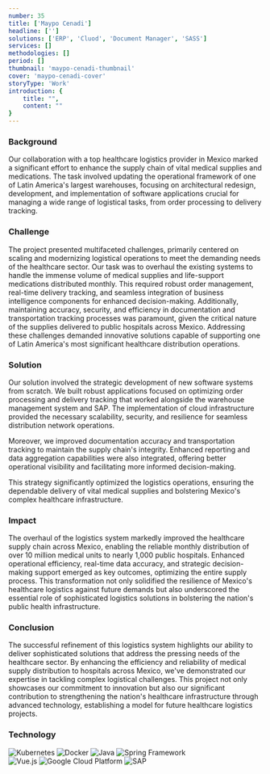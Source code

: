 ```yaml
---
number: 35
title: ['Maypo Cenadi']
headline: ['']
solutions: ['ERP', 'Cluod', 'Document Manager', 'SASS']
services: []
methodologies: []
period: []
thumbnail: 'maypo-cenadi-thumbnail'
cover: 'maypo-cenadi-cover'
storyType: 'Work'
introduction: {
    title: "",
    content: ""
}
---
```


### Background

Our collaboration with a top healthcare logistics provider in Mexico marked a significant effort to enhance the supply chain of vital medical supplies and medications. The task involved updating the operational framework of one of Latin America's largest warehouses, focusing on architectural redesign, development, and implementation of software applications crucial for managing a wide range of logistical tasks, from order processing to delivery tracking.

### Challenge

The project presented multifaceted challenges, primarily centered on scaling and modernizing logistical operations to meet the demanding needs of the healthcare sector. Our task was to overhaul the existing systems to handle the immense volume of medical supplies and life-support medications distributed monthly. This required robust order management, real-time delivery tracking, and seamless integration of business intelligence components for enhanced decision-making. Additionally, maintaining accuracy, security, and efficiency in documentation and transportation tracking processes was paramount, given the critical nature of the supplies delivered to public hospitals across Mexico. Addressing these challenges demanded innovative solutions capable of supporting one of Latin America's most significant healthcare distribution operations.

### Solution

Our solution involved the strategic development of new software systems from scratch. We built robust applications focused on optimizing order processing and delivery tracking that worked alongside the warehouse management system and SAP. The implementation of cloud infrastructure provided the necessary scalability, security, and resilience for seamless distribution network operations.

Moreover, we improved documentation accuracy and transportation tracking to maintain the supply chain's integrity. Enhanced reporting and data aggregation capabilities were also integrated, offering better operational visibility and facilitating more informed decision-making.

This strategy significantly optimized the logistics operations, ensuring the dependable delivery of vital medical supplies and bolstering Mexico's complex healthcare infrastructure.

### Impact

The overhaul of the logistics system markedly improved the healthcare supply chain across Mexico, enabling the reliable monthly distribution of over 10 million medical units to nearly 1,000 public hospitals. Enhanced operational efficiency, real-time data accuracy, and strategic decision-making support emerged as key outcomes, optimizing the entire supply process. This transformation not only solidified the resilience of Mexico's healthcare logistics against future demands but also underscored the essential role of sophisticated logistics solutions in bolstering the nation's public health infrastructure.

### Conclusion

The successful refinement of this logistics system highlights our ability to deliver sophisticated solutions that address the pressing needs of the healthcare sector. By enhancing the efficiency and reliability of medical supply distribution to hospitals across Mexico, we've demonstrated our expertise in tackling complex logistical challenges. This project not only showcases our commitment to innovation but also our significant contribution to strengthening the nation's healthcare infrastructure through advanced technology, establishing a model for future healthcare logistics projects.

### Technology

<div class="story_story__mainContent__technologies__v5XXm">
  <div class="story_story__mainContent__technologies__images__6NSg5">
    <div>
      <img loading="lazy" src="/technologies/kubernetes.svg" alt="Kubernetes"/>
      <img loading="lazy" src="/technologies/docker.svg" alt="Docker"/>
      <img loading="lazy" src="/technologies/java.svg" alt="Java"/>
      <img loading="lazy" src="/technologies/spring.svg" alt="Spring Framework"/>
    </div>
  </div>
  <div class="story_story__mainContent__technologies__images__6NSg5">
    <div>
      <img loading="lazy" src="/technologies/vue.svg" alt="Vue.js"/>
      <img loading="lazy" src="/technologies/gcloud.svg" alt="Google Cloud Platform"/>
      <img loading="lazy" src="/technologies/sap.svg" alt="SAP"/>
    </div>
  </div>
</div>